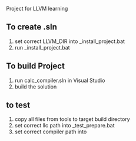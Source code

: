 Project for LLVM learning

## To create .sln
1. set correct LLVM_DIR into _install_project.bat
2. run _install_project.bat

## To build Project
1. run calc_compiler.sln in Visual Studio
2. build the solution

## to test
1. copy all files from tools to target build directory
2. set correct llc path into _test_prepare.bat
3. set correct compiler path into